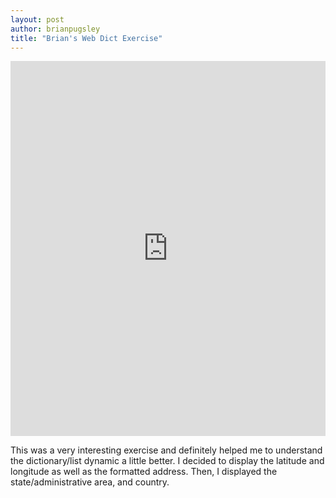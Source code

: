 ```yaml
---
layout: post
author: brianpugsley
title: "Brian's Web Dict Exercise"
---
```


<iframe src="https://trinket.io/embed/python3/c80303df07" width="100%" height="600" frameborder="0" marginwidth="0" marginheight="0" allowfullscreen></iframe>

This was a very interesting exercise and definitely helped me to understand the dictionary/list dynamic a little better. I decided to display the latitude and longitude as well as the formatted address. Then, I displayed the state/administrative area, and country.
